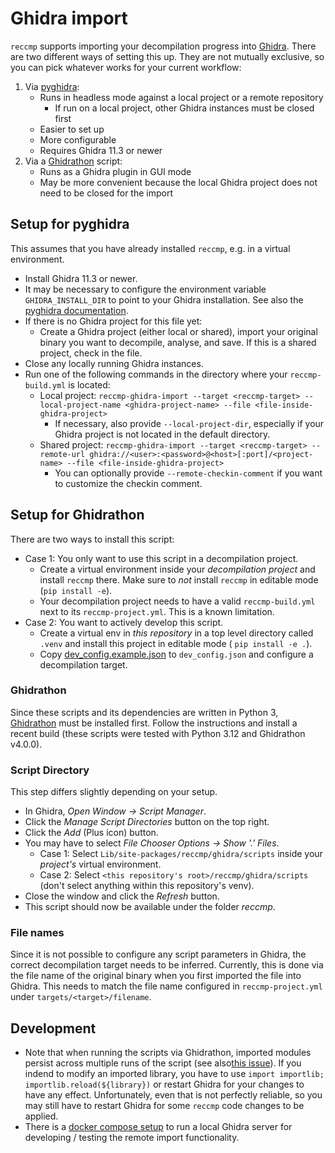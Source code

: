# Ghidra import

`reccmp` supports importing your decompilation progress into [Ghidra](https://github.com/NationalSecurityAgency/ghidra). There are two different ways of setting this up. They are not mutually exclusive, so you can pick whatever works for your current workflow:

1. Via [pyghidra](https://pypi.org/project/pyghidra/):
    - Runs in headless mode against a local project or a remote repository
      - If run on a local project, other Ghidra instances must be closed first
    - Easier to set up
    - More configurable
    - Requires Ghidra 11.3 or newer
2. Via a [Ghidrathon](https://github.com/mandiant/Ghidrathon) script:
    - Runs as a Ghidra plugin in GUI mode
    - May be more convenient because the local Ghidra project does not need to be closed for the import

## Setup for pyghidra

This assumes that you have already installed `reccmp`, e.g. in a virtual environment.

- Install Ghidra 11.3 or newer.
- It may be necessary to configure the environment variable `GHIDRA_INSTALL_DIR` to point to your Ghidra installation. See also the [pyghidra documentation](https://pypi.org/project/pyghidra/).
- If there is no Ghidra project for this file yet:
  - Create a Ghidra project (either local or shared), import your original binary you want to decompile, analyse, and save. If this is a shared project, check in the file.
- Close any locally running Ghidra instances.
- Run one of the following commands in the directory where your `reccmp-build.yml` is located:
  - Local project: `reccmp-ghidra-import --target <reccmp-target> --local-project-name <ghidra-project-name> --file <file-inside-ghidra-project>`
    - If necessary, also provide `--local-project-dir`, especially if your Ghidra project is not located in the default directory.
  - Shared project: `reccmp-ghidra-import --target <reccmp-target> --remote-url ghidra://<user>:<password>@<host>[:port]/<project-name> --file <file-inside-ghidra-project>`
    - You can optionally provide `--remote-checkin-comment` if you want to customize the checkin comment.

## Setup for Ghidrathon

There are two ways to install this script:

- Case 1: You only want to use this script in a decompilation project.
  - Create a virtual environment inside your _decompilation project_ and install `reccmp` there. Make sure to _not_ install `reccmp` in editable mode (`pip install -e`).
  - Your decompilation project needs to have a valid `reccmp-build.yml` next to its `reccmp-project.yml`. This is a known limitation.
- Case 2: You want to actively develop this script.
  - Create a virtual env in _this repository_ in a top level directory called `.venv` and install this project in editable mode ( `pip install -e .`).
  - Copy [dev_config.example.json](./dev_config.example.json) to `dev_config.json` and configure a decompilation target.

### Ghidrathon

Since these scripts and its dependencies are written in Python 3, [Ghidrathon](https://github.com/mandiant/Ghidrathon) must be installed first. Follow the instructions and install a recent build (these scripts were tested with Python 3.12 and Ghidrathon v4.0.0).

### Script Directory

This step differs slightly depending on your setup.

- In Ghidra, _Open Window -> Script Manager_.
- Click the _Manage Script Directories_ button on the top right.
- Click the _Add_ (Plus icon) button.
- You may have to select _File Chooser Options -> Show '.' Files_.
  - Case 1: Select `Lib/site-packages/reccmp/ghidra/scripts` inside your _project's_ virtual environment.
  - Case 2: Select `<this repository's root>/reccmp/ghidra/scripts` (don't select anything within this repository's venv).
- Close the window and click the _Refresh_ button.
- This script should now be available under the folder _reccmp_.

### File names

Since it is not possible to configure any script parameters in Ghidra, the correct decompilation target needs to be inferred. Currently, this is done via the file name of the original binary when you first imported the file into Ghidra. This needs to match the file name configured in `reccmp-project.yml` under `targets/<target>/filename`.

## Development

- Note that when running the scripts via Ghidrathon, imported modules persist across multiple runs of the script (see also[this issue](https://github.com/mandiant/Ghidrathon/issues/103)).
    If you indend to modify an imported library, you have to use `import importlib; importlib.reload(${library})` or restart Ghidra for your changes to have any effect. Unfortunately, even that is not perfectly reliable, so you may still have to restart Ghidra for some `reccmp` code changes to be applied.
- There is a [docker compose setup](./development/compose.yaml) to run a local Ghidra server for developing / testing the remote import functionality.
